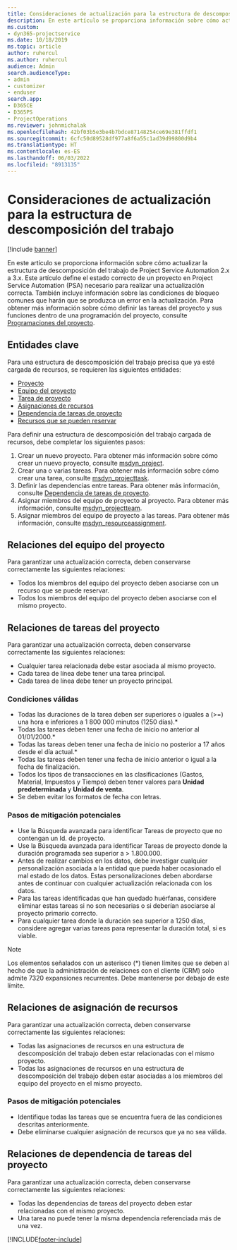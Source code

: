 ```yaml
---
title: Consideraciones de actualización para la estructura de descomposición del trabajo
description: En este artículo se proporciona información sobre cómo actualizar la estructura de descomposición del trabajo de Project Service Automation 2.x a 3.x.
ms.custom:
- dyn365-projectservice
ms.date: 10/18/2019
ms.topic: article
author: ruhercul
ms.author: ruhercul
audience: Admin
search.audienceType:
- admin
- customizer
- enduser
search.app:
- D365CE
- D365PS
- ProjectOperations
ms.reviewer: johnmichalak
ms.openlocfilehash: 42bf03b5e3be4b7bdce87148254ce69e381ffdf1
ms.sourcegitcommit: 6cfc50d89528df977a8f6a55c1ad39d99800d9b4
ms.translationtype: HT
ms.contentlocale: es-ES
ms.lasthandoff: 06/03/2022
ms.locfileid: "8913135"
---
```

# <a name="upgrade-considerations-for-the-work-breakdown-structure"></a>Consideraciones de actualización para la estructura de descomposición del trabajo

[!include [banner](../includes/psa-now-project-operations.md)]

En este artículo se proporciona información sobre cómo actualizar la estructura de descomposición del trabajo de Project Service Automation 2.x a 3.x. Este artículo define el estado correcto de un proyecto en Project Service Automation (PSA) necesario para realizar una actualización correcta. También incluye información sobre las condiciones de bloqueo comunes que harán que se produzca un error en la actualización. Para obtener más información sobre cómo definir las tareas del proyecto y sus funciones dentro de una programación del proyecto, consulte [Programaciones del proyecto](project-creating.md).

## <a name="key-entities"></a>Entidades clave
Para una estructura de descomposición del trabajo precisa que ya esté cargada de recursos, se requieren las siguientes entidades:

- [Proyecto](/dynamics365/customerengagement/on-premises/developer/entities/msdyn_project)
- [Equipo del proyecto](/dynamics365/customerengagement/on-premises/developer/entities/msdyn_projectteam)
- [Tarea de proyecto](/dynamics365/customerengagement/on-premises/developer/entities/msdyn_projecttask)
- [Asignaciones de recursos](/dynamics365/customerengagement/on-premises/developer/entities/msdyn_resourceassignment)
- [Dependencia de tareas de proyecto](/dynamics365/customerengagement/on-premises/developer/entities/msdyn_projecttaskdependency)
- [Recursos que se pueden reservar](/dynamics365/customerengagement/on-premises/developer/entities/bookableresource)

Para definir una estructura de descomposición del trabajo cargada de recursos, debe completar los siguientes pasos:

1. Crear un nuevo proyecto. Para obtener más información sobre cómo crear un nuevo proyecto, consulte [msdyn_project](/dynamics365/customerengagement/on-premises/developer/entities/msdyn_project).
2. Crear una o varias tareas. Para obtener más información sobre cómo crear una tarea, consulte [msdyn_projecttask](/dynamics365/customerengagement/on-premises/developer/entities/msdyn_projecttask).
3. Definir las dependencias entre tareas. Para obtener más información, consulte [Dependencia de tareas de proyecto](/dynamics365/customerengagement/on-premises/developer/entities/msdyn_projecttaskdependency).
4. Asignar miembros del equipo de proyecto al proyecto. Para obtener más información, consulte [msdyn_projectteam](/dynamics365/customerengagement/on-premises/developer/entities/msdyn_projectteam).
5. Asignar miembros del equipo de proyecto a las tareas. Para obtener más información, consulte [msdyn_resourceassignment](/dynamics365/customerengagement/on-premises/developer/entities/msdyn_resourceassignment).

## <a name="project-team-relationships"></a>Relaciones del equipo del proyecto

Para garantizar una actualización correcta, deben conservarse correctamente las siguientes relaciones:
- Todos los miembros del equipo del proyecto deben asociarse con un recurso que se puede reservar.
- Todos los miembros del equipo del proyecto deben asociarse con el mismo proyecto. 

## <a name="project-task-relationships"></a>Relaciones de tareas del proyecto
Para garantizar una actualización correcta, deben conservarse correctamente las siguientes relaciones:

- Cualquier tarea relacionada debe estar asociada al mismo proyecto.
- Cada tarea de línea debe tener una tarea principal.
- Cada tarea de línea debe tener un proyecto principal.

### <a name="valid-conditions"></a>Condiciones válidas

- Todas las duraciones de la tarea deben ser superiores o iguales a (>=) una hora e inferiores a 1 800 000 minutos (1250 días).*
- Todas las tareas deben tener una fecha de inicio no anterior al 01/01/2000.*
- Todas las tareas deben tener una fecha de inicio no posterior a 17 años desde el día actual.*
- Todas las tareas deben tener una fecha de inicio anterior o igual a la fecha de finalización.
- Todos los tipos de transacciones en las clasificaciones (Gastos, Material, Impuestos y Tiempo) deben tener valores para **Unidad predeterminada** y **Unidad de venta**.
- Se deben evitar los formatos de fecha con letras.

### <a name="potential-mitigation-steps"></a>Pasos de mitigación potenciales
- Use la Búsqueda avanzada para identificar Tareas de proyecto que no contengan un Id. de proyecto.
- Use la Búsqueda avanzada para identificar Tareas de proyecto donde la duración programada sea superior a > 1.800.000.
- Antes de realizar cambios en los datos, debe investigar cualquier personalización asociada a la entidad que pueda haber ocasionado el mal estado de los datos. Estas personalizaciones deben abordarse antes de continuar con cualquier actualización relacionada con los datos.
- Para las tareas identificadas que han quedado huérfanas, considere eliminar estas tareas si no son necesarias o si deberían asociarse al proyecto primario correcto.
- Para cualquier tarea donde la duración sea superior a 1250 días, considere agregar varias tareas para representar la duración total, si es viable.

> [!NOTE]
> Los elementos señalados con un asterisco (\*) tienen límites que se deben al hecho de que la administración de relaciones con el cliente (CRM) solo admite 7320 expansiones recurrentes. Debe mantenerse por debajo de este límite.

## <a name="resource-assignment-relationships"></a>Relaciones de asignación de recursos
Para garantizar una actualización correcta, deben conservarse correctamente las siguientes relaciones:

- Todas las asignaciones de recursos en una estructura de descomposición del trabajo deben estar relacionadas con el mismo proyecto.
- Todas las asignaciones de recursos en una estructura de descomposición del trabajo deben estar asociadas a los miembros del equipo del proyecto en el mismo proyecto.

### <a name="potential-mitigation-steps"></a>Pasos de mitigación potenciales
- Identifique todas las tareas que se encuentra fuera de las condiciones descritas anteriormente.  
- Debe eliminarse cualquier asignación de recursos que ya no sea válida.

## <a name="project-task-dependency-relationships"></a>Relaciones de dependencia de tareas del proyecto
Para garantizar una actualización correcta, deben conservarse correctamente las siguientes relaciones:

- Todas las dependencias de tareas del proyecto deben estar relacionadas con el mismo proyecto.
- Una tarea no puede tener la misma dependencia referenciada más de una vez.


[!INCLUDE[footer-include](../includes/footer-banner.md)]
